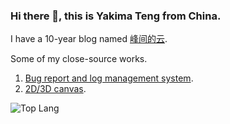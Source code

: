 ### Hi there 👋, this is Yakima Teng from China.

I have a 10-year blog named [峰间的云](https://www.orzzone.com).

<!--
Books I read recent years are displayed here: [豆瓣·我读过的书](https://book.douban.com/people/cleveryun/collect?sort=time&start=0&filter=all&mode=list&tags_sort=count).

Here is my A4-paper-printable CV (updated in 2018): [English Edition](https://www.orzzone.com/projects/html5-cli/htmls/cv/index_en.html) and [中文版](https://www.orzzone.com/projects/html5-cli/htmls/cv/index_cn.html).
-->

Some of my close-source works.

1. [Bug report and log management system](https://www.verybugs.com).
2. [2D/3D canvas](https://www.veryhouses.com/).

<!--
![Yakima Teng's Github Stats](https://github-readme-stats.vercel.app/api?username=Yakima-Teng&count_private=true&show_icons=true&title_color=fff&icon_color=79ff97&text_color=9f9f9f&bg_color=151515&hide=[%22contribs%22])
-->

![Top Lang](https://github-readme-stats.vercel.app/api/top-langs/?username=Yakima-Teng&layout=compact)

<!--
**Yakima-Teng/Yakima-Teng** is a ✨ _special_ ✨ repository because its `README.md` (this file) appears on your GitHub profile.

Here are some ideas to get you started:

- 🔭 I’m currently working on ...
- 🌱 I’m currently learning ...
- 👯 I’m looking to collaborate on ...
- 🤔 I’m looking for help with ...
- 💬 Ask me about ...
- 📫 How to reach me: ...
- 😄 Pronouns: ...
- ⚡ Fun fact: ...
-->
